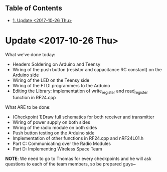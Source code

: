 <div id="table-of-contents">
<h2>Table of Contents</h2>
<div id="text-table-of-contents">
<ul>
<li><a href="#sec-1">1. Update <span class="timestamp-wrapper"><span class="timestamp">&lt;2017-10-26 Thu&gt;</span></span></a></li>
</ul>
</div>
</div>

# Update <span class="timestamp-wrapper"><span class="timestamp">&lt;2017-10-26 Thu&gt;</span></span><a id="sec-1" name="sec-1"></a>

What we’ve done today:
-   Headers Soldering on Arduino and Teensy
-   Wiring of the push button (resistor and capacitance RC constant) on the Arduino side
-   Wiring of the LED on the Teensy side
-   Wiring of the FTDI programmers to the Arduino
-   Editing the Library: implementation of write<sub>register</sub> and read<sub>register</sub> function in RF24.cpp

What ARE to be done:
-   (Checkpoint 1)Draw full schematics for both receiver and transmitter
-   Wiring of power supply on both sides
-   Wiring of the radio module on both sides
-   Push button testing on the Arduino side
-   Implementation of other functions in RF24.cpp and nRF24L01.h
-   Part C: Communicating over the Radio Modules
-   Part D: Implementing Wireless Space Team

**NOTE**: We need to go to Thomas for every checkpoints and he will ask questions to each of the team members, so be prepared guys~